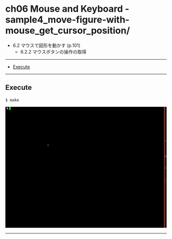 # ch06 Mouse and Keyboard - sample4_move-figure-with-mouse_get_cursor_position/

- 6.2 マウスで図形を動かす (p.101)
    - 6.2.2 マウスボタンの操作の取得

---

- [Execute](#Execute)

---


## Execute

```
$ make
```

![](./img/execute1.gif)

---

